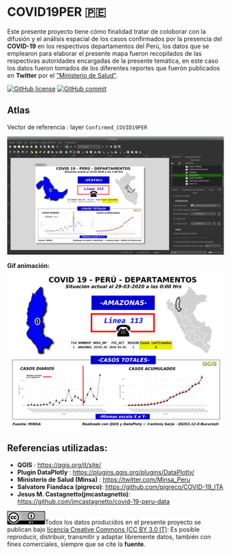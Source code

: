 # COVID19PER :peru:
Este presente proyecto tiene cómo finalidad tratar de coloborar con la difusión y el análisis espacial de los casos confirmados por la presencia del **COVID-19** en los respectivos departamentos del Perú, los datos que se emplearon para elaborar el presente mapa fueron recopilados de las respectivas autoridades encargadas de la presente temática, en este caso los datos fueron tomados de los diferentes reportes que fuerón publicados en **Twitter** por el ["Ministerio de Salud"](https://twitter.com/Minsa_Peru).


[![GitHub license](https://img.shields.io/badge/License-Creative%20Commons%20Attribution%204.0%20International-blue)](https://creativecommons.org/licenses/)
[![GitHub commit](https://img.shields.io/github/last-commit/pcm-dpc/COVID-19)](https://github.com/barja8/COVID19PER/commits/master)


## Atlas
Vector de referencia : layer `Confirmed_COVID19PER`

![](./Img/atlas.png)

**Gif animación:**

![](./Img/qgif_29-03-2020.gif)

## Referencias utilizadas:
- **QGIS** : <https://qgis.org/it/site/>
- **Plugin DataPlotly** : <https://plugins.qgis.org/plugins/DataPlotly/>
- **Ministerio de Salud (Minsa)** : <https://twitter.com/Minsa_Peru>
- **Salvatore Fiandaca (pigreco)**: <https://github.com/pigreco/COVID-19_ITA>
- **Jesus M. Castagnetto(jmcastagnetto)**: <https://github.com/jmcastagnetto/covid-19-peru-data>

![](./Img/istat88x31.png)Todos los datos producidos en el presente proyecto se publican bajo [licencia Creative Commons (CC BY 3.0 IT)](https://creativecommons.org/share-your-work/): Es posible reproducir, distribuir, transmitir y adaptar libremente datos,  también con fines comerciales, siempre que se cite la **fuente**.





